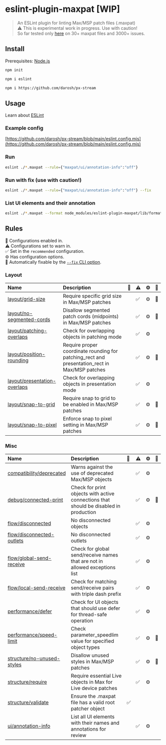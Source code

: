 # eslint-plugin-maxpat [WIP]

> An ESLint plugin for linting Max/MSP patch files (.maxpat) <br />
> ⚠️ This is experimental work in progress. Use with caution! <br />
> So far tested only [here](https://github.com/darosh/px-stream) on 30+ maxpat files and 3000+ issues.

## Install

Prerequisites: [Node.js](https://nodejs.org/)

```bash
npm init
```

```bash
npm i eslint
```

```bash
npm i https://github.com/darosh/px-stream
```

## Usage

Learn about [ESLint](https://eslint.org/)

### Example config

[https://github.com/darosh/px-stream/blob/main/eslint.config.mjs](https://github.com/darosh/px-stream/blob/main/eslint.config.mjs)

### Run

```bash
eslint ./*.maxpat --rule={"maxpat/ui/annotation-info":"off"}
```

### Run with fix (use with caution!)

```bash
eslint ./*.maxpat --rule={"maxpat/ui/annotation-info":"off"} --fix
```

### List UI elements and their annotation

```bash
eslint ./*.maxpat --format node_modules/eslint-plugin-maxpat/lib/formatter.js
```

## Rules

 <!-- begin auto-generated rules list -->

💼 Configurations enabled in.\
⚠️ Configurations set to warn in.\
✅ Set in the `recommended` configuration.\
⚙️ Has configuration options.\
🔧 Automatically fixable by the [`--fix` CLI option](https://eslint.org/docs/user-guide/command-line-interface#--fix).

### Layout

| Name                                                                       | Description                                                                                   | 💼 | ⚠️ | ⚙️ | 🔧 |
| :------------------------------------------------------------------------- | :-------------------------------------------------------------------------------------------- | :- | :- | :- | :- |
| [layout/grid-size](docs/rules/layout/grid-size.md)                         | Require specific grid size in Max/MSP patches                                                 |    | ✅  | ⚙️ | 🔧 |
| [layout/no-segmented-cords](docs/rules/layout/no-segmented-cords.md)       | Disallow segmented patch cords (midpoints) in Max/MSP patches                                 |    | ✅  | ⚙️ | 🔧 |
| [layout/patching-overlaps](docs/rules/layout/patching-overlaps.md)         | Check for overlapping objects in patching mode                                                |    | ✅  | ⚙️ |    |
| [layout/position-rounding](docs/rules/layout/position-rounding.md)         | Require proper coordinate rounding for patching_rect and presentation_rect in Max/MSP patches |    | ✅  | ⚙️ | 🔧 |
| [layout/presentation-overlaps](docs/rules/layout/presentation-overlaps.md) | Check for overlapping objects in presentation mode                                            |    | ✅  | ⚙️ |    |
| [layout/snap-to-grid](docs/rules/layout/snap-to-grid.md)                   | Require snap to grid to be enabled in Max/MSP patches                                         |    | ✅  | ⚙️ | 🔧 |
| [layout/snap-to-pixel](docs/rules/layout/snap-to-pixel.md)                 | Enforce snap to pixel setting in Max/MSP patches                                              |    | ✅  | ⚙️ | 🔧 |

### Misc

| Name                                                                   | Description                                                                           | 💼 | ⚠️ | ⚙️ | 🔧 |
| :--------------------------------------------------------------------- | :------------------------------------------------------------------------------------ | :- | :- | :- | :- |
| [compatibility/deprecated](docs/rules/compatibility/deprecated.md)     | Warns against the use of deprecated Max/MSP objects                                   |    | ✅  | ⚙️ |    |
| [debug/connected-print](docs/rules/debug/connected-print.md)           | Check for print objects with active connections that should be disabled in production |    | ✅  | ⚙️ | 🔧 |
| [flow/disconnected](docs/rules/flow/disconnected.md)                   | No disconnected objects                                                               |    | ✅  | ⚙️ |    |
| [flow/disconnected-outlets](docs/rules/flow/disconnected-outlets.md)   | No disconnected outlets                                                               |    | ✅  | ⚙️ |    |
| [flow/global-send-receive](docs/rules/flow/global-send-receive.md)     | Check for global send/receive names that are not in allowed exceptions list           |    | ✅  | ⚙️ |    |
| [flow/local-send-receive](docs/rules/flow/local-send-receive.md)       | Check for matching send/receive pairs with triple dash prefix                         |    | ✅  | ⚙️ |    |
| [performance/defer](docs/rules/performance/defer.md)                   | Check for UI objects that should use defer for thread-safe operation                  |    | ✅  | ⚙️ |    |
| [performance/speed-limit](docs/rules/performance/speed-limit.md)       | Check parameter_speedlim value for specified object types                             |    | ✅  | ⚙️ | 🔧 |
| [structure/no-unused-styles](docs/rules/structure/no-unused-styles.md) | Disallow unused styles in Max/MSP patches                                             |    | ✅  | ⚙️ | 🔧 |
| [structure/require](docs/rules/structure/require.md)                   | Require essential Live objects in Max for Live device patches                         |    | ✅  | ⚙️ |    |
| [structure/validate](docs/rules/structure/validate.md)                 | Ensure the .maxpat file has a valid root patcher object                               | ✅  |    |    |    |
| [ui/annotation-info](docs/rules/ui/annotation-info.md)                 | List all UI elements with their names and annotations for review                      |    | ✅  | ⚙️ |    |

<!-- end auto-generated rules list -->
